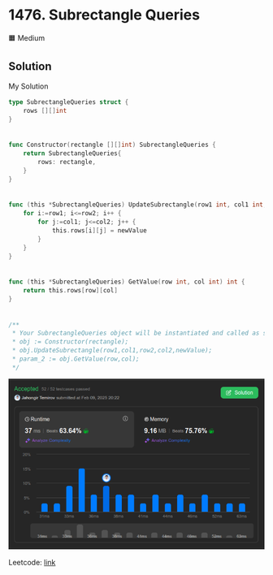 # 1476. Subrectangle Queries

🟧 Medium

## Solution

My Solution

```go
type SubrectangleQueries struct {
    rows [][]int
}


func Constructor(rectangle [][]int) SubrectangleQueries {
    return SubrectangleQueries{
        rows: rectangle,
    }
}


func (this *SubrectangleQueries) UpdateSubrectangle(row1 int, col1 int, row2 int, col2 int, newValue int)  {
    for i:=row1; i<=row2; i++ {
        for j:=col1; j<=col2; j++ {
            this.rows[i][j] = newValue
        }
    }
}


func (this *SubrectangleQueries) GetValue(row int, col int) int {
    return this.rows[row][col]
}


/**
 * Your SubrectangleQueries object will be instantiated and called as such:
 * obj := Constructor(rectangle);
 * obj.UpdateSubrectangle(row1,col1,row2,col2,newValue);
 * param_2 := obj.GetValue(row,col);
 */
```

![result](1476.png)

Leetcode: [link](https://leetcode.com/problems/subrectangle-queries/)
